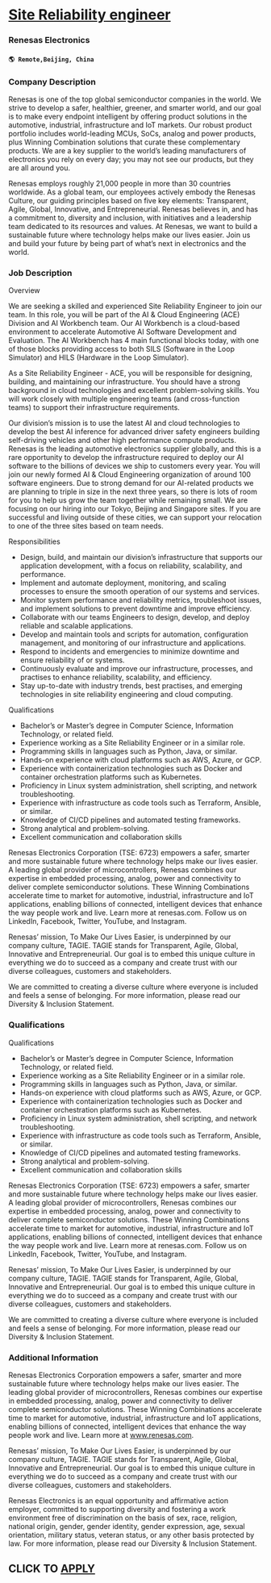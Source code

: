 # [Site Reliability engineer](https://www.remotewlb.com/apply/site-reliability-engineer-110370)  
### Renesas Electronics  
#### `🌎 Remote,Beijing, China`  

### **Company Description**

Renesas is one of the top global semiconductor companies in the world. We strive to develop a safer, healthier, greener, and smarter world, and our goal is to make every endpoint intelligent by offering product solutions in the automotive, industrial, infrastructure and IoT markets. Our robust product portfolio includes world-leading MCUs, SoCs, analog and power products, plus Winning Combination solutions that curate these complementary products. We are a key supplier to the world’s leading manufacturers of electronics you rely on every day; you may not see our products, but they are all around you.

Renesas employs roughly 21,000 people in more than 30 countries worldwide. As a global team, our employees actively embody the Renesas Culture, our guiding principles based on five key elements: Transparent, Agile, Global, Innovative, and Entrepreneurial. Renesas believes in, and has a commitment to, diversity and inclusion, with initiatives and a leadership team dedicated to its resources and values. At Renesas, we want to build a sustainable future where technology helps make our lives easier. Join us and build your future by being part of what’s next in electronics and the world.

###  **Job Description**

Overview

We are seeking a skilled and experienced Site Reliability Engineer to join our team. In this role, you will be part of the AI & Cloud Engineering (ACE) Division and AI Workbench team. Our AI Workbench is a cloud-based environment to accelerate Automotive AI Software Development and Evaluation. The AI Workbench has 4 main functional blocks today, with one of those blocks providing access to both SILS (Software in the Loop Simulator) and HILS (Hardware in the Loop Simulator).

As a Site Reliability Engineer - ACE, you will be responsible for designing, building, and maintaining our infrastructure. You should have a strong background in cloud technologies and excellent problem-solving skills. You will work closely with multiple engineering teams (and cross-function teams) to support their infrastructure requirements.

Our division’s mission is to use the latest AI and cloud technologies to develop the best AI inference for advanced driver safety engineers building self-driving vehicles and other high performance compute products. Renesas is the leading automotive electronics supplier globally, and this is a rare opportunity to develop the infrastructure required to deploy our AI software to the billions of devices we ship to customers every year. You will join our newly formed AI & Cloud Engineering organization of around 100 software engineers. Due to strong demand for our AI-related products we are planning to triple in size in the next three years, so there is lots of room for you to help us grow the team together while remaining small. We are focusing on our hiring into our Tokyo, Beijing and Singapore sites. If you are successful and living outside of these cities, we can support your relocation to one of the three sites based on team needs.

Responsibilities

  * Design, build, and maintain our division’s infrastructure that supports our application development, with a focus on reliability, scalability, and performance.
  * Implement and automate deployment, monitoring, and scaling processes to ensure the smooth operation of our systems and services.
  * Monitor system performance and reliability metrics, troubleshoot issues, and implement solutions to prevent downtime and improve efficiency.
  * Collaborate with our teams Engineers to design, develop, and deploy reliable and scalable applications.
  * Develop and maintain tools and scripts for automation, configuration management, and monitoring of our infrastructure and applications.
  * Respond to incidents and emergencies to minimize downtime and ensure reliability of or systems.
  * Continuously evaluate and improve our infrastructure, processes, and practises to enhance reliability, scalability, and efficiency.
  * Stay up-to-date with industry trends, best practises, and emerging technologies in site reliability engineering and cloud computing.

Qualifications

  * Bachelor’s or Master’s degree in Computer Science, Information Technology, or related field. 
  * Experience working as a Site Reliability Engineer or in a similar role.
  * Programming skills in languages such as Python, Java, or similar.
  * Hands-on experience with cloud platforms such as AWS, Azure, or GCP.
  * Experience with containerization technologies such as Docker and container orchestration platforms such as Kubernetes.
  * Proficiency in Linux system administration, shell scripting, and network troubleshooting.
  * Experience with infrastructure as code tools such as Terraform, Ansible, or similar.
  * Knowledge of CI/CD pipelines and automated testing frameworks.
  * Strong analytical and problem-solving.
  * Excellent communication and collaboration skills

Renesas Electronics Corporation (TSE: 6723) empowers a safer, smarter and more sustainable future where technology helps make our lives easier. A leading global provider of microcontrollers, Renesas combines our expertise in embedded processing, analog, power and connectivity to deliver complete semiconductor solutions. These Winning Combinations accelerate time to market for automotive, industrial, infrastructure and IoT applications, enabling billions of connected, intelligent devices that enhance the way people work and live. Learn more at renesas.com. Follow us on LinkedIn, Facebook, Twitter, YouTube, and Instagram.

Renesas’ mission, To Make Our Lives Easier, is underpinned by our company culture, TAGIE. TAGIE stands for Transparent, Agile, Global, Innovative and Entrepreneurial. Our goal is to embed this unique culture in everything we do to succeed as a company and create trust with our diverse colleagues, customers and stakeholders.

We are committed to creating a diverse culture where everyone is included and feels a sense of belonging. For more information, please read our Diversity & Inclusion Statement.

### **Qualifications**

Qualifications

  * Bachelor’s or Master’s degree in Computer Science, Information Technology, or related field. 
  * Experience working as a Site Reliability Engineer or in a similar role.
  * Programming skills in languages such as Python, Java, or similar.
  * Hands-on experience with cloud platforms such as AWS, Azure, or GCP.
  * Experience with containerization technologies such as Docker and container orchestration platforms such as Kubernetes.
  * Proficiency in Linux system administration, shell scripting, and network troubleshooting.
  * Experience with infrastructure as code tools such as Terraform, Ansible, or similar.
  * Knowledge of CI/CD pipelines and automated testing frameworks.
  * Strong analytical and problem-solving.
  * Excellent communication and collaboration skills

Renesas Electronics Corporation (TSE: 6723) empowers a safer, smarter and more sustainable future where technology helps make our lives easier. A leading global provider of microcontrollers, Renesas combines our expertise in embedded processing, analog, power and connectivity to deliver complete semiconductor solutions. These Winning Combinations accelerate time to market for automotive, industrial, infrastructure and IoT applications, enabling billions of connected, intelligent devices that enhance the way people work and live. Learn more at renesas.com. Follow us on LinkedIn, Facebook, Twitter, YouTube, and Instagram.

Renesas’ mission, To Make Our Lives Easier, is underpinned by our company culture, TAGIE. TAGIE stands for Transparent, Agile, Global, Innovative and Entrepreneurial. Our goal is to embed this unique culture in everything we do to succeed as a company and create trust with our diverse colleagues, customers and stakeholders.

We are committed to creating a diverse culture where everyone is included and feels a sense of belonging. For more information, please read our Diversity & Inclusion Statement.

### **Additional Information**

Renesas Electronics Corporation empowers a safer, smarter and more sustainable future where technology helps make our lives easier. The leading global provider of microcontrollers, Renesas combines our expertise in embedded processing, analog, power and connectivity to deliver complete semiconductor solutions. These Winning Combinations accelerate time to market for automotive, industrial, infrastructure and IoT applications, enabling billions of connected, intelligent devices that enhance the way people work and live. Learn more at www.renesas.com.

Renesas’ mission, To Make Our Lives Easier, is underpinned by our company culture, TAGIE. TAGIE stands for Transparent, Agile, Global, Innovative and Entrepreneurial. Our goal is to embed this unique culture in everything we do to succeed as a company and create trust with our diverse colleagues, customers and stakeholders.

Renesas Electronics is an equal opportunity and affirmative action employer, committed to supporting diversity and fostering a work environment free of discrimination on the basis of sex, race, religion, national origin, gender, gender identity, gender expression, age, sexual orientation, military status, veteran status, or any other basis protected by law. For more information, please read our Diversity & Inclusion Statement.

  
## CLICK TO [APPLY](https://www.remotewlb.com/apply/site-reliability-engineer-110370)

